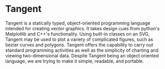 # Tangent 
Tangent is a statically typed, object-oriented programming language
intended for creating vector graphics. It takes design cues from python's
Matplotlib and C++'s functionality. Using built-in classes on an SVG, Tangent
may be used to plot a variety of complicated figures, such as bezier curves
and polygons. Tangent offers the capability to carry out standard
programming activities as well as the simplicity of charting and viewing
two-dimensional data. Despite Tangent being an object oriented language,
we are trying to make it simple, readable, and portable.
